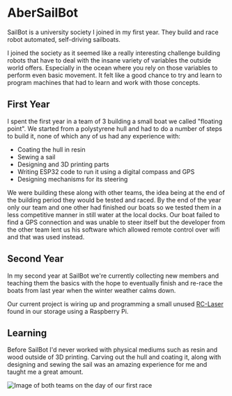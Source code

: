 
# AberSailBot
SailBot is a university society I joined in my first year. They build and race robot automated, self-driving sailboats.

I joined the society as it seemed like a really interesting challenge building robots that have to deal with the insane variety of variables the outside world offers. Especially in the ocean where you rely on those variables to perform even basic movement. It felt like a good chance to try and learn to program machines that had to learn and work with those concepts.

## First Year
I spent the first year in a team of 3 building a small boat we called "floating point". We started from a polystyrene hull and had to do a number of steps to build it, none of which any of us had any experience with:
- Coating the hull in resin
- Sewing a sail
- Designing and 3D printing parts
- Writing ESP32 code to run it using a digital compass and GPS
- Designing mechanisms for its steering

We were building these along with other teams, the idea being at the end of the building period they would be tested and raced. By the end of the year only our team and one other had finished our boats so we tested them in a less competitive manner in still water at the local docks. Our boat failed to find a GPS connection and was unable to steer itself but the developer from the other team lent us his software which allowed remote control over wifi and that was used instead.

## Second Year
In my second year at SailBot we're currently collecting new members and teaching them the basics with the hope to eventually finish and re-race the boats from last year when the winter weather calms down.

Our current project is wiring up and programming a small unused [RC-Laser](https://www.rclaser.org.uk/photos) found in our storage using a Raspberry Pi.

## Learning
Before SailBot I'd never worked with physical mediums such as resin and wood outside of 3D printing. Carving out the hull and coating it, along with designing and sewing the sail was an amazing experience for me and taught me a great amount.

<img alt="Image of both teams on the day of our first race" src="BoatingTeams.jpg">
